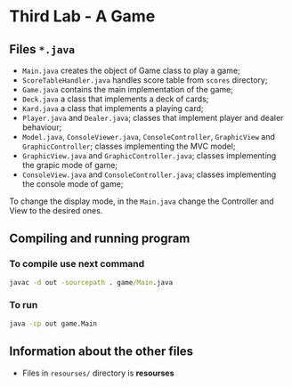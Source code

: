 # Third Lab - A Game

## Files `*.java`
- `Main.java` creates the object of Game class to play a game;
- `ScoreTableHandler.java` handles score table from `scores` directory;
- `Game.java` contains the main implementation of the game;
- `Deck.java` a class that implements a deck of cards;
- `Kard.java` a class that implements a playing card;
- `Player.java` and `Dealer.java`; classes that implement player and dealer behaviour;
- `Model.java`, `ConsoleViewer.java`, `ConsoleController`, `GraphicView` and `GraphicController`; classes implementing the MVC model;
- `GraphicView.java` and `GraphicController.java`; classes implementing the grapic mode of game;
- `ConsoleView.java` and `ConsoleController.java`; classes implementing the console mode of game;

To change the display mode, in the `Main.java` change the Controller and View to the desired ones.

## Compiling and running program
### To compile use next command
```cmd
javac -d out -sourcepath . game/Main.java
```
### To run
```cmd
java -cp out game.Main
```

## Information about the other files
- Files in `resourses/` directory is **resourses**
